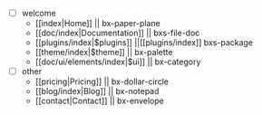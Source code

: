 - [ ] welcome
	- [[index|Home]] || bx-paper-plane
	- [[doc/index|Documentation]] || bxs-file-doc
	- [[plugins/index|$plugins]] ||[[plugins/index]] bxs-package
	- [[theme/index|$theme]] || bx-palette
	- [[doc/ui/elements/index|$ui]] ||  bx-category
- [ ] other
	- [[pricing|Pricing]] || bx-dollar-circle
	- [[blog/index|Blog]] || bx-notepad
	- [[contact|Contact]] || bx-envelope